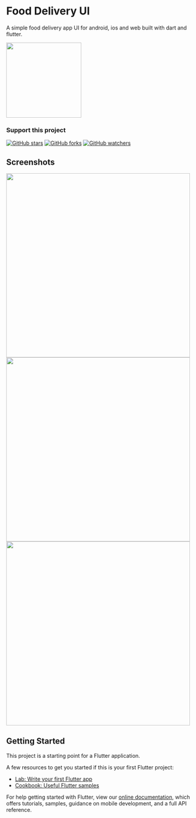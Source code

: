 # Food Delivery UI

A simple food delivery app UI for android, ios and web built with dart and flutter.

<a href="https://drive.google.com/file/d/1tVStmRpatG_Mz05LOu90ApIuJzlIYWQD/view?usp=sharing"><img src="https://boostapk.com/wp-content/uploads/2020/08/fall-guys-android.png" width=200></a>

### Support this project

[![GitHub stars](https://img.shields.io/github/stars/Rezuanul-Islam-Fahim/food_delivery_ui.svg?style=social&label=Star)](https://github.com/Rezuanul-Islam-Fahim/food_delivery_ui) [![GitHub forks](https://img.shields.io/github/forks/Rezuanul-Islam-Fahim/food_delivery_ui.svg?style=social&label=Fork)](https://github.com/Rezuanul-Islam-Fahim/food_delivery_ui/fork) [![GitHub watchers](https://img.shields.io/github/watchers/Rezuanul-Islam-Fahim/food_delivery_ui.svg?style=social&label=Watch)](https://github.com/Rezuanul-Islam-Fahim/food_delivery_ui)

## Screenshots

<img height="490px" src="screenshots/gif1.gif"> <img height="490px" src="screenshots/gif2.gif"> <img height="490px" src="screenshots/gif3.gif">

## Getting Started

This project is a starting point for a Flutter application.

A few resources to get you started if this is your first Flutter project:

- [Lab: Write your first Flutter app](https://flutter.dev/docs/get-started/codelab)
- [Cookbook: Useful Flutter samples](https://flutter.dev/docs/cookbook)

For help getting started with Flutter, view our
[online documentation](https://flutter.dev/docs), which offers tutorials,
samples, guidance on mobile development, and a full API reference.
